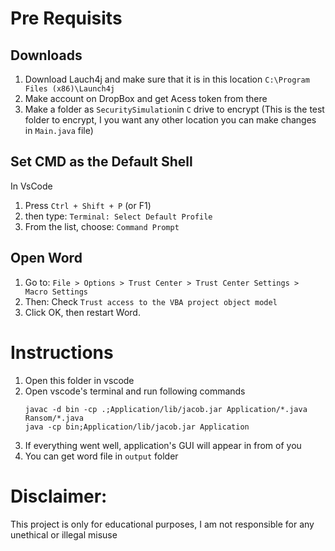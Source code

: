 # Pre Requisits
## Downloads
1. Download Lauch4j and make sure that it is in this location `C:\Program Files (x86)\Launch4j`
2. Make account on DropBox and get Acess token from there
3. Make a folder as `SecuritySimulation`in `C` drive to encrypt (This is the test folder to encrypt, I you want any other location you can make changes in `Main.java` file)


## Set CMD as the Default Shell 
In VsCode
1. Press `Ctrl + Shift + P` (or F1)
2. then type: `Terminal: Select Default Profile`
3. From the list, choose: `Command Prompt`


## Open Word 
1. Go to:
`File > Options > Trust Center > Trust Center Settings > Macro Settings`
2. Then:
 Check `Trust access to the VBA project object model`
3. Click OK, then restart Word.



# Instructions 
1. Open this folder in vscode
2. Open vscode's terminal and run following commands
    ```
    javac -d bin -cp .;Application/lib/jacob.jar Application/*.java Ransom/*.java
    java -cp bin;Application/lib/jacob.jar Application

    ```
3. If everything went well, application's GUI will appear in from of you
4. You can get word file in `output` folder

# Disclaimer:
This project is only for educational purposes, I am not responsible for any unethical or illegal misuse 

